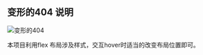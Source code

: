 ## 变形的404 说明

![变形的404](http://pela5ecqg.bkt.clouddn.com/WechatIMG36.png)

本项目利用flex 布局涉及样式，交互hover时适当的改变布局位置即可。
